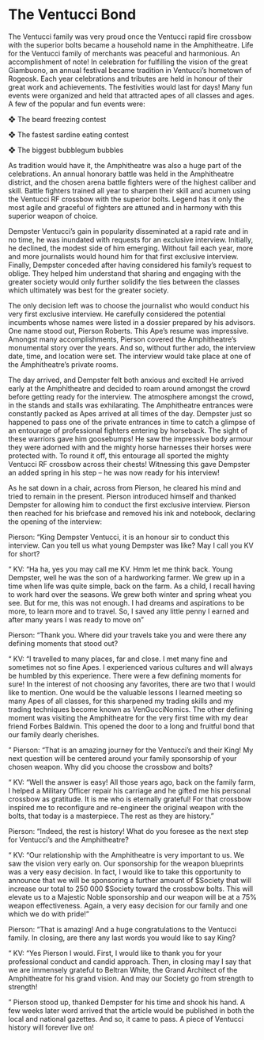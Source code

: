 # The Ventucci Bond

The Ventucci family was very proud once the Ventucci rapid fire crossbow with the superior bolts became a household name in the Amphitheatre. Life for the Ventucci family of merchants was peaceful and harmonious. An accomplishment of note! In celebration for fulfilling the vision of the great Giambuono, an annual festival became tradition in Ventucci’s hometown of Rogeosk. Each year celebrations and tributes are held in honour of their great work and achievements. The festivities would last for days! Many fun events were organized and held that attracted apes of all classes and ages. A few of the popular and fun events were:

&#x20; ❖ The beard freezing contest

❖ The fastest sardine eating contest

❖ The biggest bubblegum bubbles

&#x20;As tradition would have it, the Amphitheatre was also a huge part of the celebrations. An annual honorary battle was held in the Amphitheatre district, and the chosen arena battle fighters were of the highest caliber and skill. Battle fighters trained all year to sharpen their skill and acumen using the Ventucci RF crossbow with the superior bolts. Legend has it only the most agile and graceful of fighters are attuned and in harmony with this superior weapon of choice.

&#x20;Dempster Ventucci’s gain in popularity disseminated at a rapid rate and in no time, he was inundated with requests for an exclusive interview. Initially, he declined, the modest side of him emerging. Without fail each year, more and more journalists would hound him for that first exclusive interview. Finally, Dempster conceded after having considered his family’s request to oblige. They helped him understand that sharing and engaging with the greater society would only further solidify the ties between the classes which ultimately was best for the greater society.

&#x20;The only decision left was to choose the journalist who would conduct his very first exclusive interview. He carefully considered the potential incumbents whose names were listed in a dossier prepared by his advisors. One name stood out, Pierson Roberts. This Ape’s resume was impressive. Amongst many accomplishments, Pierson covered the Amphitheatre’s monumental story over the years. And so, without further ado, the interview date, time, and location were set. The interview would take place at one of the Amphitheatre’s private rooms.

&#x20;The day arrived, and Dempster felt both anxious and excited! He arrived early at the Amphitheatre and decided to roam around amongst the crowd before getting ready for the interview. The atmosphere amongst the crowd, in the stands and stalls was exhilarating. The Amphitheatre entrances were constantly packed as Apes arrived at all times of the day. Dempster just so happened to pass one of the private entrances in time to catch a glimpse of an entourage of professional fighters entering by horseback. The sight of these warriors gave him goosebumps! He saw the impressive body armour they were adorned with and the mighty horse harnesses their horses were protected with. To round it off, this entourage all sported the mighty Ventucci RF crossbow across their chests! Witnessing this gave Dempster an added spring in his step – he was now ready for his interview!

&#x20;As he sat down in a chair, across from Pierson, he cleared his mind and tried to remain in the present. Pierson introduced himself and thanked Dempster for allowing him to conduct the first exclusive interview. Pierson then reached for his briefcase and removed his ink and notebook, declaring the opening of the interview:

&#x20;Pierson: “King Dempster Ventucci, it is an honour sir to conduct this interview. Can you tell us what young Dempster was like? May I call you KV for short?

&#x20;“ KV: “Ha ha, yes you may call me KV. Hmm let me think back. Young Dempster, well he was the son of a hardworking farmer. We grew up in a time when life was quite simple, back on the farm. As a child, I recall having to work hard over the seasons. We grew both winter and spring wheat you see. But for me, this was not enough. I had dreams and aspirations to be more, to learn more and to travel. So, I saved any little penny I earned and after many years I was ready to move on”

&#x20;Pierson: “Thank you. Where did your travels take you and were there any defining moments that stood out?

&#x20;“ KV: “I travelled to many places, far and close. I met many fine and sometimes not so fine Apes. I experienced various cultures and will always be humbled by this experience. There were a few defining moments for sure! In the interest of not choosing any favorites, there are two that I would like to mention. One would be the valuable lessons I learned meeting so many Apes of all classes, for this sharpened my trading skills and my trading techniques become known as VenGucciNomics. The other defining moment was visiting the Amphitheatre for the very first time with my dear friend Forbes Baldwin. This opened the door to a long and fruitful bond that our family dearly cherishes.

&#x20;” Pierson: “That is an amazing journey for the Ventucci’s and their King! My next question will be centered around your family sponsorship of your chosen weapon. Why did you choose the crossbow and bolts?

&#x20;“ KV: “Well the answer is easy! All those years ago, back on the family farm, I helped a Military Officer repair his carriage and he gifted me his personal crossbow as gratitude. It is me who is eternally grateful! For that crossbow inspired me to reconfigure and re-engineer the original weapon with the bolts, that today is a masterpiece. The rest as they are history.”

&#x20;Pierson: “Indeed, the rest is history!  What do you foresee as the next step for Ventucci’s and the Amphitheatre?

&#x20;“ KV: “Our relationship with the Amphitheatre is very important to us. We saw the vision very early on. Our sponsorship for the weapon blueprints was a very easy decision. In fact, I would like to take this opportunity to announce that we will be sponsoring a further amount of $Society that will increase our total to 250 000 $Society toward the crossbow bolts. This will elevate us to a Majestic Noble sponsorship and our weapon will be at a 75% weapon effectiveness. Again, a very easy decision for our family and one which we do with pride!”

&#x20;Pierson: “That is amazing! And a huge congratulations to the Ventucci family. In closing, are there any last words you would like to say King?

&#x20;“ KV: “Yes Pierson I would. First, I would like to thank you for your professional conduct and candid approach. Then, in closing may I say that we are immensely grateful to Beltran White, the Grand Architect of the Amphitheatre for his grand vision. And may our Society go from strength to strength!

&#x20;” Pierson stood up, thanked Dempster for his time and shook his hand. A few weeks later word arrived that the article would be published in both the local and national gazettes. And so, it came to pass. A piece of Ventucci history will forever live on!
